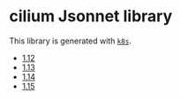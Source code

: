 # cilium Jsonnet library

This library is generated with [`k8s`](https://github.com/jsonnet-libs/k8s).

- [1.12](1.12/README.md)
- [1.13](1.13/README.md)
- [1.14](1.14/README.md)
- [1.15](1.15/README.md)
